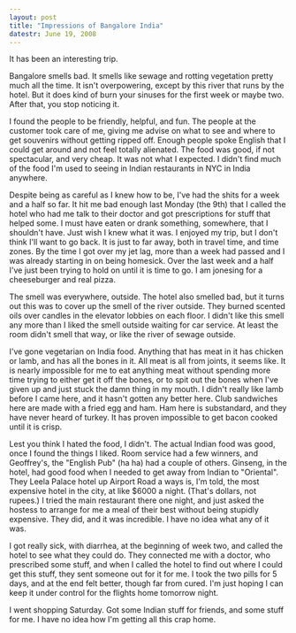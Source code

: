 ```yaml
---
layout: post
title: "Impressions of Bangalore India"
datestr: June 19, 2008
---
```


It has been an interesting trip.

Bangalore smells bad.  It smells like sewage and rotting vegetation pretty much all the time.  It isn't overpowering, except by this river that runs by the hotel.  But it does kind of burn your sinuses for the first week or maybe two.  After that, you stop noticing it.

I found the people to be friendly, helpful, and fun.  The people at the customer took care of me, giving me advise on what to see and where to get souvenirs without getting ripped off.  Enough people spoke English that I could get around and not feel totally alienated.  The food was good, if not spectacular, and very cheap.  It was not what I expected.  I didn't find much of the food I'm used to seeing in Indian restaurants in NYC in India anywhere.

Despite being as careful as I knew how to be, I've had the shits for a week and a half so far.  It hit me bad enough last Monday (the 9th) that I called the hotel who had me talk to their doctor and got prescriptions for stuff that helped some.  I must have eaten or drank something, somewhere, that I shouldn't have.  Just wish I knew what it was.
I enjoyed my trip, but I don't think I'll want to go back.  It is just to far away, both in travel time, and time zones.  By the time I got over my jet lag, more than a week had passed and I was already starting in on being homesick.  Over the last week and a half I've just been trying to hold on until it is time to go.  I am jonesing for a cheeseburger and real pizza.

The smell was everywhere, outside.  The hotel also smelled bad, but it turns out this was to cover up the smell of the river outside.  They burned scented oils over candles in the elevator lobbies on each floor.  I didn't like this smell any more than I liked the smell outside waiting for car service.  At least the room didn't smell that way, or like the river of sewage outside.

I've gone vegetarian on India food.  Anything that has meat in it has chicken or lamb, and has all the bones in it.  All meat is all from joints, it seems like.  It is nearly impossible for me to eat anything meat without spending more time trying to either get it off the bones, or to spit out the bones when I've given up and just stuck the damn thing in my mouth.  I didn't really like lamb before I came here, and it hasn't gotten any better here.  Club sandwiches here are made with a fried egg and ham.  Ham here is substandard, and they have never heard of turkey.  It has proven impossible to get bacon cooked until it is crisp.

Lest you think I hated the food, I didn't.  The actual Indian food was good, once I found the things I liked.  Room service had a few winners, and Geoffrey's, the "English Pub" (ha ha) had a couple of others.  Ginseng, in the hotel, had good food when I needed to get away from Indian to "Oriental".  They Leela Palace hotel up Airport Road a ways is, I'm told, the most expensive hotel in the city, at like $6000 a night.  (That's dollars, not rupees.)  I tried the main restaurant there one night, and just asked the hostess to arrange for me a meal of their best without being stupidly expensive.  They did, and it was incredible.  I have no idea what any of it was.

I got really sick, with diarrhea, at the beginning of week two, and called the hotel to see what they could do.  They connected me with a doctor, who prescribed some stuff, and when I called the hotel to find out where I could get this stuff, they sent someone out for it for me.  I took the two pills for 5 days, and at the end felt better, though far from cured.  I'm just hoping I can keep it under control for the flights home tomorrow night.

I went shopping Saturday.  Got some Indian stuff for friends, and some stuff for me.  I have no idea how I'm getting all this crap home.

